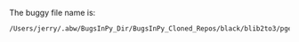The buggy file name is:

```text
/Users/jerry/.abw/BugsInPy_Dir/BugsInPy_Cloned_Repos/black/blib2to3/pgen2/driver.py
```
